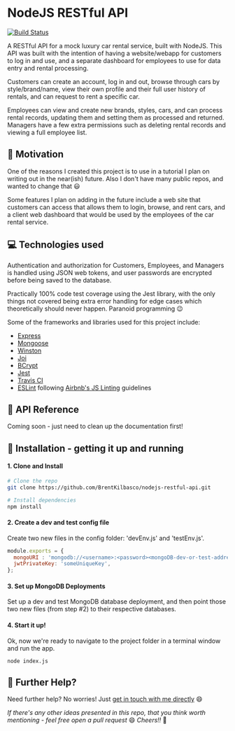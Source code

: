 # NodeJS RESTful API



[![Build Status](https://travis-ci.com/BrentKilbasco/nodejs-rest-api.svg?branch=master)](https://travis-ci.com/BrentKilbasco/nodejs-rest-api)

A RESTful API for a mock luxury car rental service, built with NodeJS. This API was built with the intention of having a website/webapp for customers to log in and use, and a separate dashboard for employees to use for data entry and rental processing. 

Customers can create an account, log in and out, browse through cars by style/brand/name, view their own profile and their full user history of rentals, and can request to rent a specific car. 

Employees can view and create new brands, styles, cars, and can process rental records, updating them and setting them as processed and returned. Managers have a few extra permissions such as deleting rental records and viewing a full employee list.


## 🧠 Motivation

One of the reasons I created this project is to use in a tutorial I plan on writing out in the near(ish) future. Also I don't have many public repos, and wanted to change that 😃

Some features I plan on adding in the future include a web site that customers can access that allows them to login, browse, and rent cars, and a client web dashboard that would be used by the employees of the car rental service. 



## 💻 Technologies used

Authentication and authorization for Customers, Employees, and Managers is handled using JSON web tokens, and user passwords are encrypted before being saved to the database.

Practically 100% code test coverage using the Jest library, with the only things not covered being extra error handling for edge cases which theoretically should never happen. Paranoid programming 😉

Some of the frameworks and libraries used for this project include:
- [Express](https://www.npmjs.com/package/express)
- [Mongoose](https://www.npmjs.com/package/mongoose)
- [Winston](https://www.npmjs.com/package/winston)
- [Joi](https://www.npmjs.com/package/joi)
- [BCrypt](https://www.npmjs.com/package/bcrypt)
- [Jest](https://www.npmjs.com/package/jest)
- [Travis CI](https://github.com/travis-ci/travis-ci)
- [ESLint](https://www.npmjs.com/package/eslint) following [Airbnb's JS Linting](https://github.com/airbnb/javascript) guidelines




## 📖 API Reference

Coming soon - just need to clean up the documentation first!



## 🚀 Installation - getting it up and running

#### 1. Clone and Install

```bash
# Clone the repo
git clone https://github.com/BrentKilbasco/nodejs-restful-api.git

# Install dependencies
npm install
```

#### 2. Create a dev and test config file

Create two new files in the config folder: 'devEnv.js' and 'testEnv.js'.
```javascript
module.exports = {
  mongoURI : 'mongodb://<username>:<password><mongoDB-dev-or-test-address>',
  jwtPrivateKey: 'someUniqueKey',
};
```

#### 3. Set up MongoDB Deployments
Set up a dev and test MongoDB database deployment, and then point those two new files (from step #2) to their respective databases.


#### 4. Start it up!

Ok, now we're ready to navigate to the project folder in a terminal window and run the app.

```
node index.js
```


## 👊 Further Help?

Need further help? No worries! Just [get in touch with me directly](http://portfolio.bkilbasco.com) 😄




_If there's any other ideas presented in this repo, that you think worth mentioning - feel free open a pull request_ 😄  _Cheers!!_ 🍻 
